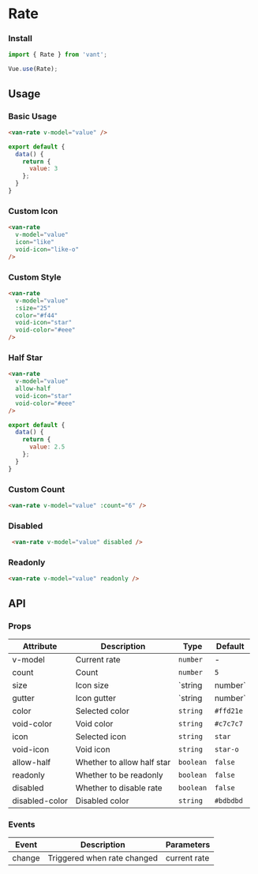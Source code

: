 # Rate

### Install

``` javascript
import { Rate } from 'vant';

Vue.use(Rate);
```

## Usage

### Basic Usage

```html
<van-rate v-model="value" />
```

```javascript
export default {
  data() {
    return {
      value: 3
    };
  }
}
```

### Custom Icon

```html
<van-rate
  v-model="value"
  icon="like"
  void-icon="like-o"
/>
```

### Custom Style

```html
<van-rate
  v-model="value"
  :size="25"
  color="#f44"
  void-icon="star"
  void-color="#eee"
/>
```

### Half Star

```html
<van-rate
  v-model="value"
  allow-half
  void-icon="star"
  void-color="#eee"
/>
```

```javascript
export default {
  data() {
    return {
      value: 2.5
    };
  }
}
```

### Custom Count

```html
<van-rate v-model="value" :count="6" />
```

### Disabled

```html
 <van-rate v-model="value" disabled />
```

### Readonly

```html
<van-rate v-model="value" readonly />
```

## API

### Props

| Attribute | Description | Type | Default |
|------|------|------|------|
| v-model | Current rate | `number` | - |
| count | Count | `number` | `5` |
| size | Icon size| `string | number` | `20px` |
| gutter | Icon gutter | `string | number` | `4px` |
| color | Selected color | `string` | `#ffd21e` |
| void-color | Void color | `string` | `#c7c7c7` |
| icon | Selected icon | `string` | `star` |
| void-icon | Void icon | `string` | `star-o` |
| allow-half | Whether to allow half star | `boolean` | `false` |
| readonly | Whether to be readonly | `boolean` | `false` |
| disabled | Whether to disable rate | `boolean` | `false` |
| disabled-color | Disabled color | `string` | `#bdbdbd` | 

### Events

| Event | Description | Parameters |
|------|------|------|
| change | Triggered when rate changed | current rate |
